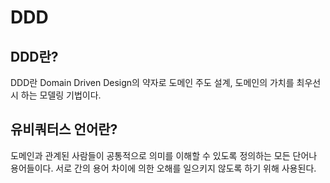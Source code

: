 # DDD

## DDD란?
DDD란 Domain Driven Design의 약자로 도메인 주도 설계, 도메인의 가치를 최우선시 하는 모델링 기법이다. 

## 유비쿼터스 언어란?
도메인과 관계된 사람들이 공통적으로 의미를 이해할 수 있도록 정의하는 모든 단어나 용어들이다. 서로 간의 용어 차이에 의한 오해를 일으키지 않도록 하기 위해 사용된다. 